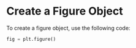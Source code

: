 # Create a Figure Object

To create a figure object, use the following code:

```python
fig = plt.figure()
```
